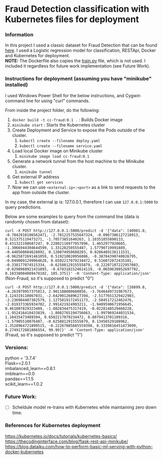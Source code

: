 # Fraud Detection classification with Kubernetes files for deployment

### Information
In this project I used a classic dataset for Fraud Detection that can be found [here](https://www.kaggle.com/mlg-ulb/creditcardfraud). I used a Logistic regression model for classification, RESTApi, Docker and Kubernetes for deployment.  
<b>NOTE:</b> The Dockerfile also copies the [train.py](https://github.com/) file, which is not used. I included it regardless for future work implementation (see Future Work).


### Instructions for deployment (assuming you have "minikube" installed)
I used Windows Power Shell for the below instructions, and Cygwin command line for using "curl" commands.  

From inside the project folder, do the following:
1.  `docker build -t cc-fraud:0.1 .` : Builds Docker image
2.  `minikube start` : Starts the Kubernetes cluster
3.  Create Deployment and Service to expose the Pods outside of the cluster.
    1. `kubectl create --filename deploy.yaml`
    2. `kubectl create --filename service.yaml`
4. Load local Docker image on Minikube cluster
    1. `minikube image load cc-fraud:0.1`
5. Generate a network tunnel from the host machine to the Minikube cluster.
    1. `minikube tunnel`
6. Get external IP address
    1. `kubectl get services`
7. Now we can use `<external-ip>:<port>` as a link to send requests to the app from outside the cluster.

In my case, the external ip is: 127.0.0.1, therefore I can use `127.0.0.1:5000` to query predictions.

Below are some examples to query from the command line (data is randomly chosen from dataset):  


`curl -X POST http://127.0.0.1:5000/predict -d '{"data": [40981.0, -0.7842910186562471, -2.7012257535647324, -0.0967386127210913, 0.521375119473271, -1.70573851640263, 1.10351855890133, 0.431322198687247, 0.22802116977057896, 1.4652977928665, -1.3066944304644599, 1.33128250555487, 1.57790719991889, -0.440560604628892, 0.128074950688203, 0.0286489136111531, -0.9625872691461059, 0.519210020956086, -0.38704390740026795, -0.0490091299964628, 0.6502217079234472, 0.516072072435101, -0.338177074515334, -0.6258812915555879, -0.22207187222957603, -0.0298968921431093, -0.6783181524614119, -0.0659639052697792, 0.18338004089478102, 185.375]}' -H 'Content-Type: application/json'` (Non-Fraud, so it's supposed to predict "0")

`curl -X POST http://127.0.0.1:5000/predict -d '{"data": [26899.0, -4.263979957375013, 2.901188080680856, -3.7646449731967673, 3.124319110867031, -2.6429012689627394, -2.5177651329422983, -2.236984407382579, 1.1275019172451173, -2.504517212462476, -2.019373365934702, 2.991421924993211, -1.9409590671956645, 0.461807829323489, -1.802834475317419, -0.0228148529460228, -1.952416410433839, -1.8082765194756663, -1.997969244031534, 1.10435473489394, 0.6502217079234472, 0.8079413701109316, -1.57905510076487, -0.6258812915555879, 0.13456529188962, 1.3528964721899515, -0.22267085685559398, 0.3339816451473099, 0.2749172881886554, 99.99]}' -H 'Content-Type: application/json'` (Fraud, so it's supposed to predict "1")


### Versions:
python = '3.7.4'  
Flask==2.0.1  
imbalanced_learn==0.8.1  
imblearn==0.0  
pandas==1.1.5  
scikit_learn==1.0.2  

### Future Work:
- [ ] Scheldule model re-trains with Kubernetes while maintaining zero down time.

### References for Kubernetes deployment
https://kubernetes.io/docs/tutorials/kubernetes-basics/  
https://thecodinginterface.com/blog/flask-rest-api-minikube/  
https://blog.dataiku.com/how-to-perform-basic-ml-serving-with-python-docker-kubernetes


